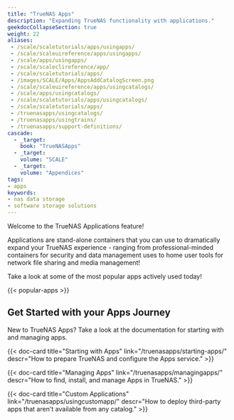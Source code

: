 ```yaml
---
title: "TrueNAS Apps"
description: "Expanding TrueNAS functionality with applications."
geekdocCollapseSection: true
weight: 22
aliases:
 - /scale/scaletutorials/apps/usingapps/
 - /scale/scaleuireference/apps/usingapps/
 - /scale/apps/usingapps/
 - /scale/scaleclireference/app/
 - /scale/scaletutorials/apps/
 - /images/SCALE/Apps/AppsAddCatalogScreen.png
 - /scale/scaleuireference/apps/usingcatalogs/
 - /scale/apps/usingcatalogs/
 - /scale/scaletutorials/apps/usingcatalogs/
 - /scale/scaletutorials/apps/
 - /truenasapps/usingcatalogs/
 - /truenasapps/usingtrains/
 - /truenasapps/support-definitions/
cascade:
  - _target:
    book: "TrueNASApps"
  - _target:
    volume: "SCALE"
  - _target:
    volume: "Appendices" 
tags:
- apps
keywords:
- nas data storage
- software storage solutions
---
```


Welcome to the TrueNAS Applications feature!

Applications are stand-alone containers that you can use to dramatically expand your TrueNAS experience - ranging from professional-minded containers for security and data management uses to home user tools for network file sharing and media management!

Take a look at some of the most popular apps actively used today!

{{< popular-apps >}}

## Get Started with your Apps Journey

New to TrueNAS Apps?
Take a look at the documentation for starting with and managing apps.

<div class="docs-sections">

{{< doc-card title="Starting with Apps" link="/truenasapps/starting-apps/"
descr="How to prepare TrueNAS and configure the Apps service." >}}

{{< doc-card title="Managing Apps" link="/truenasapps/managingapps/"
descr="How to find, install, and manage Apps in TrueNAS." >}}

{{< doc-card title="Custom Applications" link="/truenasapps/usingcustomapp/"
descr="How to deploy third-party apps that aren't available from any catalog." >}}

</div>

